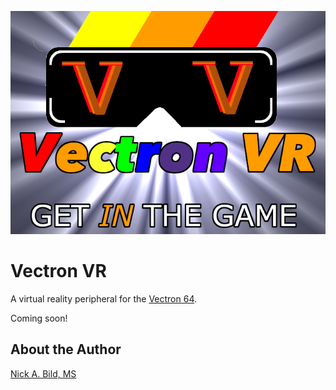<p align="center">
<img src="https://raw.githubusercontent.com/nickbild/vectron_vr/master/img/vectron_vr.png">
</p>

# Vectron VR

A virtual reality peripheral for the [Vectron 64](https://github.com/nickbild/vectron_64).

Coming soon!

## About the Author

[Nick A. Bild, MS](https://nickbild79.firebaseapp.com/#!/)

